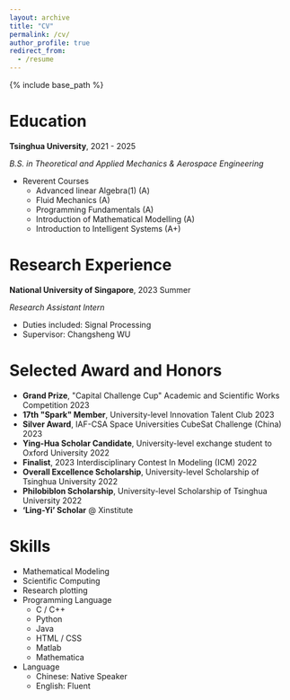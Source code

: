 ```yaml
---
layout: archive
title: "CV"
permalink: /cv/
author_profile: true
redirect_from:
  - /resume
---
```


{% include base_path %}

Education
======
**Tsinghua University**, 2021 - 2025

*B.S. in Theoretical and Applied Mechanics & Aerospace Engineering*

- Reverent Courses
  - Advanced linear Algebra(1) (A)
  - Fluid Mechanics (A)
  - Programming Fundamentals (A)
  - Introduction of Mathematical Modelling (A)
  - Introduction to Intelligent Systems (A+)

Research Experience
======
**National University of Singapore**, 2023 Summer

*Research Assistant Intern*
 
* Duties included: Signal Processing
* Supervisor: Changsheng WU

Selected Award and Honors
======
-	**Grand Prize**, "Capital Challenge Cup" Academic and Scientific Works Competition	2023
-	**17th "Spark" Member**, University-level Innovation Talent Club	2023
-	**Silver Award**, IAF-CSA Space Universities CubeSat Challenge (China)	2023
-	**Ying-Hua Scholar Candidate**, University-level exchange student to Oxford University	2022
-	**Finalist**, 2023 Interdisciplinary Contest In Modeling (ICM)	2022
-	**Overall Excellence Scholarship**, University-level Scholarship of Tsinghua University	2022
-	**Philobiblon Scholarship**, University-level Scholarship of Tsinghua University	2022
-	**‘Ling-Yi’ Scholar** @ Xinstitute

Skills
======
* Mathematical Modeling
* Scientific Computing
* Research plotting
* Programming Language
  * C / C++
  * Python
  * Java
  * HTML / CSS
  * Matlab
  * Mathematica
* Language
  * Chinese: Native Speaker
  * English: Fluent

<!-- 

Publications
======
  <ul>{% for post in site.publications %}
    {% include archive-single-cv.html %}
  {% endfor %}</ul>
  
Talks
======
  <ul>{% for post in site.talks %}
    {% include archive-single-talk-cv.html %}
  {% endfor %}</ul>
  
Teaching
======
  <ul>{% for post in site.teaching %}
    {% include archive-single-cv.html %}
  {% endfor %}</ul>
  
Service and leadership
======
* Currently signed in to 43 different slack teams 

-->
